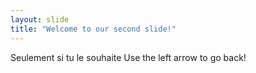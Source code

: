 ```yaml
---
layout: slide
title: "Welcome to our second slide!"
---
```

Seulement si tu le souhaite 
Use the left arrow to go back!
